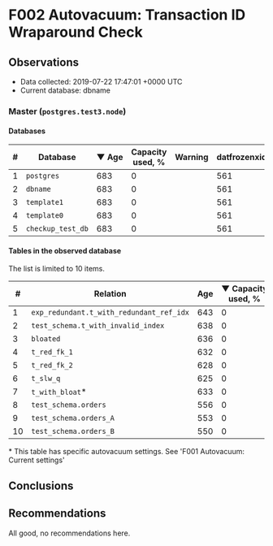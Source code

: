 # F002 Autovacuum: Transaction ID Wraparound Check #

## Observations ##
- Data collected: 2019-07-22 17:47:01 +0000 UTC
- Current database: dbname




### Master (`postgres.test3.node`) ###


#### Databases ####


| \# | Database | &#9660;&nbsp;Age | Capacity used, % | Warning | datfrozenxid |
|--|--------|-----|------------------|---------|--------------|
| 1 |`postgres`|683 |0 |  |561 |
| 2 |`dbname`|683 |0 |  |561 |
| 3 |`template1`|683 |0 |  |561 |
| 4 |`template0`|683 |0 |  |561 |
| 5 |`checkup_test_db`|683 |0 |  |561 |


#### Tables in the observed database ####
The list is limited to 10 items.

| \# | Relation | Age | &#9660;&nbsp;Capacity used, % | Warning |rel_relfrozenxid | toast_relfrozenxid |
|---|-------|-----|------------------|---------|-----------------|--------------------|
| 1 |`exp_redundant.t_with_redundant_ref_idx` |643 |0 |  |601 |0 |
| 2 |`test_schema.t_with_invalid_index` |638 |0 |  |606 |0 |
| 3 |`bloated` |636 |0 |  |608 |0 |
| 4 |`t_red_fk_1` |632 |0 |  |612 |0 |
| 5 |`t_red_fk_2` |628 |0 |  |616 |0 |
| 6 |`t_slw_q` |625 |0 |  |619 |0 |
| 7 |`t_with_bloat`\* |633 |0 |  |611 |0 |
| 8 |`test_schema.orders` |556 |0 |  |688 |0 |
| 9 |`test_schema.orders_A` |553 |0 |  |691 |0 |
| 10 |`test_schema.orders_B` |550 |0 |  |694 |0 |


\* This table has specific autovacuum settings. See 'F001 Autovacuum: Current settings'


## Conclusions ##
 


## Recommendations ##
  All good, no recommendations here.
 


